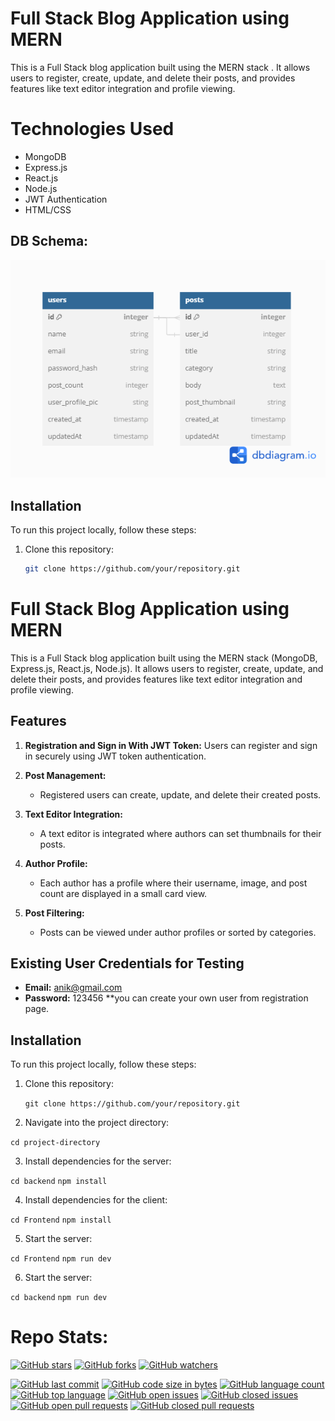 # Full Stack Blog Application using MERN

This is a Full Stack blog application built using the MERN stack . It allows users to register, create, update, and delete their posts, and provides features like text editor integration and profile viewing.

# Technologies Used

- MongoDB
- Express.js
- React.js
- Node.js
- JWT Authentication
- HTML/CSS



## DB Schema:

![DB Schema](./BD_Schema.png)


## Installation

To run this project locally, follow these steps:

1. Clone this repository:
   ```bash
   git clone https://github.com/your/repository.git
# Full Stack Blog Application using MERN

This is a Full Stack blog application built using the MERN stack (MongoDB, Express.js, React.js, Node.js). It allows users to register, create, update, and delete their posts, and provides features like text editor integration and profile viewing.

## Features

1. **Registration and Sign in With JWT Token:** Users can register and sign in securely using JWT token authentication.

2. **Post Management:**
   - Registered users can create, update, and delete their created posts.
   
3. **Text Editor Integration:**
   - A text editor is integrated where authors can set thumbnails for their posts.
   
4. **Author Profile:**
   - Each author has a profile where their username, image, and post count are displayed in a small card view.
   
5. **Post Filtering:**
   - Posts can be viewed under author profiles or sorted by categories.

## Existing User Credentials for Testing

- **Email:** anik@gmail.com
- **Password:** 123456
  **you can create your own user from registration page.

## Installation

To run this project locally, follow these steps:

1. Clone this repository:
   
   ```git clone https://github.com/your/repository.git```
2. Navigate into the project directory:

  ``cd project-directory``


3. Install dependencies for the server:

  ```cd backend```
  ```npm install```


4. Install dependencies for the client:
  
  ```cd Frontend```
  ```npm install```

5. Start the server:

  ```cd Frontend```
  ```npm run dev```

6. Start the server:
  
  ```cd backend```
 ```npm run dev```


# Repo Stats: 

[![GitHub stars](https://img.shields.io/github/stars/anikakash/ProgTheta-Blog)](https://github.com/anikakash/ProgTheta-Blog/stargazers)
[![GitHub forks](https://img.shields.io/github/forks/anikakash/ProgTheta-Blog)](https://github.com/anikakash/ProgTheta-Blog/network)
[![GitHub watchers](https://img.shields.io/github/watchers/anikakash/ProgTheta-Blog)](https://github.com/anikakash/ProgTheta-Blog/watchers)
<!-- [![GitHub contributors](https://img.shields.io/github/contributors/anikakash/ProgTheta-Blog)](https://github.com/anikakash/ProgTheta-Blog/graphs/contributors) -->
[![GitHub last commit](https://img.shields.io/github/last-commit/anikakash/ProgTheta-Blog)](https://github.com/anikakash/ProgTheta-Blog/commits/main)
[![GitHub code size in bytes](https://img.shields.io/github/languages/code-size/anikakash/ProgTheta-Blog)](https://github.com/anikakash/ProgTheta-Blog)
[![GitHub language count](https://img.shields.io/github/languages/count/anikakash/ProgTheta-Blog)](https://github.com/anikakash/ProgTheta-Blog)
[![GitHub top language](https://img.shields.io/github/languages/top/anikakash/ProgTheta-Blog)](https://github.com/anikakash/ProgTheta-Blog)
[![GitHub open issues](https://img.shields.io/github/issues-raw/anikakash/ProgTheta-Blog)](https://github.com/anikakash/ProgTheta-Blog/issues)
[![GitHub closed issues](https://img.shields.io/github/issues-closed-raw/anikakash/ProgTheta-Blog)](https://github.com/anikakash/ProgTheta-Blog/issues?q=is%3Aissue+is%3Aclosed)
[![GitHub open pull requests](https://img.shields.io/github/issues-pr-raw/anikakash/ProgTheta-Blog)](https://github.com/anikakash/ProgTheta-Blog/pulls)
[![GitHub closed pull requests](https://img.shields.io/github/issues-pr-closed-raw/anikakash/ProgTheta-Blog)](https://github.com/anikakash/ProgTheta-Blog/pulls?q=is%3Apr+is%3Aclosed)

